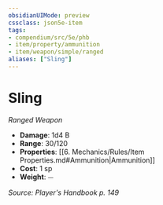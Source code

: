 ```yaml
---
obsidianUIMode: preview
cssclass: json5e-item
tags:
- compendium/src/5e/phb
- item/property/ammunition
- item/weapon/simple/ranged
aliases: ["Sling"]
---
```

# Sling
*Ranged Weapon*  

- **Damage**: 1d4 B
- **Range**: 30/120
- **Properties**: [[6. Mechanics/Rules/Item Properties.md#Ammunition|Ammunition]]
- **Cost**: 1 sp
- **Weight**: ⏤

*Source: Player's Handbook p. 149*
